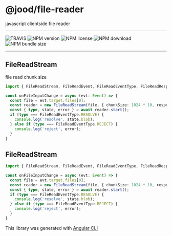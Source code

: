 # @jood/file-reader

javascript clientside file reader

---

![TRAVIS](https://travis-ci.org/molgga/jood-file-reader.svg?branch=master)
![NPM version](https://img.shields.io/npm/v/@jood/file-reader.svg)
![NPM license](https://img.shields.io/npm/l/@jood/file-reader)
![NPM download](https://img.shields.io/npm/dt/@jood/file-reader)
![NPM bundle size](https://img.shields.io/bundlephobia/min/@jood/file-reader)

---

## FileReadStream

file read chunk size

```typescript
import { FileReadStream, FileReadEvent, FileReadEventType, FileReadResponseType } from '@jood/file-reader';

const onFileInputChange = async (evt: Event) => {
  const file = evt.target.files[0];
  const reader = new FileReadStream(file, { chunkSize: 1024 * 10, responseType: FileReadResponseType.BLOB });
  const { type, state, error } = await reader.start();
  if (type === FileReadEventType.RESOLVE) {
    console.log('resolve', state.blob);
  } else if (type === FileReadEventType.REJECT) {
    console.log('reject', error);
  }
}
```

## FileReadStream

```typescript
import { FileReadStream, FileReadEvent, FileReadEventType, FileReadResponseType } from '@jood/file-reader';

const onFileInputChange = async (evt: Event) => {
  const file = evt.target.files[0];
  const reader = new FileReadStream(file, { chunkSize: 1024 * 10, responseType: FileReadResponseType.BLOB });
  const { type, state, error } = await reader.start();
  if (type === FileReadEventType.RESOLVE) {
    console.log('resolve', state.blob);
  } else if (type === FileReadEventType.REJECT) {
    console.log('reject', error);
  }
}
```

This library was generated with [Angular CLI](https://github.com/angular/angular-cli)
